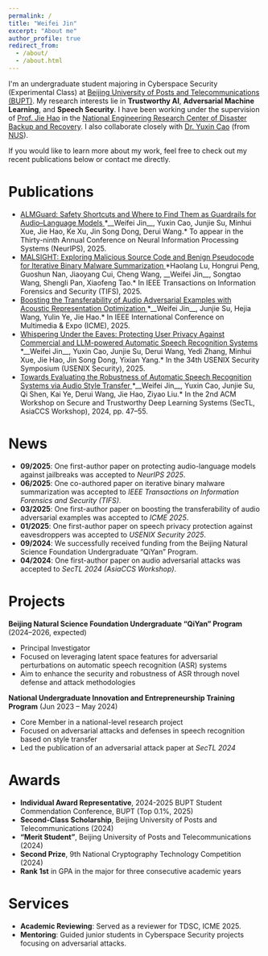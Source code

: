 ```yaml
---
permalink: /
title: "Weifei Jin"
excerpt: "About me"
author_profile: true
redirect_from: 
  - /about/
  - /about.html
---
```


I'm an undergraduate student majoring in Cyberspace Security (Experimental Class) at 
[Beijing University of Posts and Telecommunications (BUPT)](https://www.bupt.edu.cn/).
My research interests lie in **Trustworthy AI**, **Adversarial Machine Learning**, and **Speech Security**.
I have been working under the supervision of [Prof. Jie Hao](https://scss.bupt.edu.cn/info/1063/3808.htm) in the [National Engineering Research Center of Disaster Backup and Recovery](http://www.zaibei.org.cn/).
I also collaborate closely with [Dr. Yuxin Cao](https://yuxincao22.github.io/) (from [NUS](https://www.comp.nus.edu.sg/)).

[//]: # (and [Dr. Derui Wang]&#40;https://neuralsec.github.io/&#41; &#40;from [CSIRO's Data61]&#40;https://www.csiro.au/en/research/technology-space?start=0&count=12&#41;&#41;.)

If you would like to learn more about my work, feel free to check out my recent publications below or contact me directly.

Publications
======

- <a href="#" target="_blank">
  ALMGuard: Safety Shortcuts and Where to Find Them as Guardrails for Audio–Language Models
  </a>  
  *__Weifei Jin__, Yuxin Cao, Junjie Su, Minhui Xue, Jie Hao, Ke Xu, Jin Song Dong, Derui Wang.*  
  To appear in the Thirty-ninth Annual Conference on Neural Information Processing Systems (NeurIPS), 2025. 

- <a href="https://arxiv.org/abs/2406.18379" target="_blank">
  MALSIGHT: Exploring Malicious Source Code and Benign Pseudocode for Iterative Binary Malware Summarization
  </a>  
  *Haolang Lu, Hongrui Peng, Guoshun Nan, Jiaoyang Cui, Cheng Wang, __Weifei Jin__, Songtao Wang, Shengli Pan, Xiaofeng Tao.*  
  In IEEE Transactions on Information Forensics and Security (TIFS), 2025.

- <a href="https://arxiv.org/abs/2503.19591" target="_blank">
  Boosting the Transferability of Audio Adversarial Examples with Acoustic Representation Optimization
  </a>  
  *__Weifei Jin__, Junjie Su, Hejia Wang, Yulin Ye, Jie Hao.*  
  In IEEE International Conference on Multimedia & Expo (ICME), 2025. 

- <a href="https://www.usenix.org/system/files/conference/usenixsecurity25/sec25cycle1-prepub-743-jin-weifei.pdf" target="_blank">
  Whispering Under the Eaves: Protecting User Privacy Against Commercial and LLM-powered Automatic Speech Recognition Systems
  </a>  
  *__Weifei Jin__, Yuxin Cao, Junjie Su, Derui Wang, Yedi Zhang, Minhui Xue, Jie Hao, Jin Song Dong, Yixian Yang.*  
  In the 34th USENIX Security Symposium (USENIX Security), 2025.  

- <a href="https://arxiv.org/abs/2405.09470" target="_blank">
  Towards Evaluating the Robustness of Automatic Speech Recognition Systems via Audio Style Transfer
  </a>  
  *__Weifei Jin__, Yuxin Cao, Junjie Su, Qi Shen, Kai Ye, Derui Wang, Jie Hao, Ziyao Liu.*  
  In the 2nd ACM Workshop on Secure and Trustworthy Deep Learning Systems (SecTL, AsiaCCS Workshop), 2024, pp. 47–55.

News
======
- **09/2025**: One first-author paper on protecting audio-language models against jailbreaks was accepted to *NeurIPS 2025*.
- **06/2025**: One co-authored paper on iterative binary malware summarization was accepted to *IEEE Transactions on Information Forensics and Security (TIFS)*.
- **03/2025**: One first-author paper on boosting the transferability of audio adversarial examples was accepted to *ICME 2025*.  
- **01/2025**: One first-author paper on speech privacy protection against eavesdroppers was accepted to *USENIX Security 2025*.  
- **09/2024**: We successfully received funding from the Beijing Natural Science Foundation Undergraduate “QiYan” Program.  
- **04/2024**: One first-author paper on audio adversarial attacks was accepted to *SecTL 2024 (AsiaCCS Workshop)*.


Projects
======
**Beijing Natural Science Foundation Undergraduate “QiYan” Program** (2024–2026, expected)  
- Principal Investigator
- Focused on leveraging latent space features for adversarial perturbations on automatic speech recognition (ASR) systems  
- Aim to enhance the security and robustness of ASR through novel defense and attack methodologies

**National Undergraduate Innovation and Entrepreneurship Training Program** (Jun 2023 – May 2024)  
- Core Member in a national-level research project  
- Focused on adversarial attacks and defenses in speech recognition based on style transfer  
- Led the publication of an adversarial attack paper at *SecTL 2024*

Awards
======
- **Individual Award Representative**, 2024-2025 BUPT Student Commendation Conference, BUPT (Top 0.1%, 2025)
- **Second-Class Scholarship**, Beijing University of Posts and Telecommunications (2024)  
- **“Merit Student”**, Beijing University of Posts and Telecommunications (2024)  
- **Second Prize**, 9th National Cryptography Technology Competition (2024)  
- **Rank 1st** in GPA in the major for three consecutive academic years  

Services
======
- **Academic Reviewing**: Served as a reviewer for TDSC, ICME 2025.
- **Mentoring**: Guided junior students in Cyberspace Security projects focusing on adversarial attacks.

